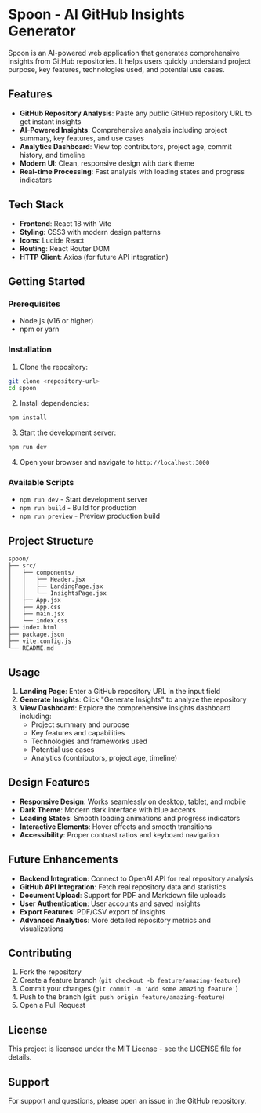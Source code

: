 # Spoon - AI GitHub Insights Generator

Spoon is an AI-powered web application that generates comprehensive insights from GitHub repositories. It helps users quickly understand project purpose, key features, technologies used, and potential use cases.

## Features

- **GitHub Repository Analysis**: Paste any public GitHub repository URL to get instant insights
- **AI-Powered Insights**: Comprehensive analysis including project summary, key features, and use cases
- **Analytics Dashboard**: View top contributors, project age, commit history, and timeline
- **Modern UI**: Clean, responsive design with dark theme
- **Real-time Processing**: Fast analysis with loading states and progress indicators

## Tech Stack

- **Frontend**: React 18 with Vite
- **Styling**: CSS3 with modern design patterns
- **Icons**: Lucide React
- **Routing**: React Router DOM
- **HTTP Client**: Axios (for future API integration)

## Getting Started

### Prerequisites

- Node.js (v16 or higher)
- npm or yarn

### Installation

1. Clone the repository:
```bash
git clone <repository-url>
cd spoon
```

2. Install dependencies:
```bash
npm install
```

3. Start the development server:
```bash
npm run dev
```

4. Open your browser and navigate to `http://localhost:3000`

### Available Scripts

- `npm run dev` - Start development server
- `npm run build` - Build for production
- `npm run preview` - Preview production build

## Project Structure

```
spoon/
├── src/
│   ├── components/
│   │   ├── Header.jsx
│   │   ├── LandingPage.jsx
│   │   └── InsightsPage.jsx
│   ├── App.jsx
│   ├── App.css
│   ├── main.jsx
│   └── index.css
├── index.html
├── package.json
├── vite.config.js
└── README.md
```

## Usage

1. **Landing Page**: Enter a GitHub repository URL in the input field
2. **Generate Insights**: Click "Generate Insights" to analyze the repository
3. **View Dashboard**: Explore the comprehensive insights dashboard including:
   - Project summary and purpose
   - Key features and capabilities
   - Technologies and frameworks used
   - Potential use cases
   - Analytics (contributors, project age, timeline)

## Design Features

- **Responsive Design**: Works seamlessly on desktop, tablet, and mobile
- **Dark Theme**: Modern dark interface with blue accents
- **Loading States**: Smooth loading animations and progress indicators
- **Interactive Elements**: Hover effects and smooth transitions
- **Accessibility**: Proper contrast ratios and keyboard navigation

## Future Enhancements

- **Backend Integration**: Connect to OpenAI API for real repository analysis
- **GitHub API Integration**: Fetch real repository data and statistics
- **Document Upload**: Support for PDF and Markdown file uploads
- **User Authentication**: User accounts and saved insights
- **Export Features**: PDF/CSV export of insights
- **Advanced Analytics**: More detailed repository metrics and visualizations

## Contributing

1. Fork the repository
2. Create a feature branch (`git checkout -b feature/amazing-feature`)
3. Commit your changes (`git commit -m 'Add some amazing feature'`)
4. Push to the branch (`git push origin feature/amazing-feature`)
5. Open a Pull Request

## License

This project is licensed under the MIT License - see the LICENSE file for details.

## Support

For support and questions, please open an issue in the GitHub repository.
